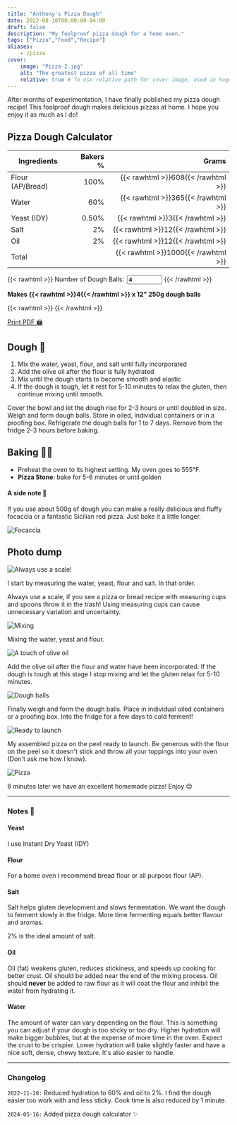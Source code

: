 ```yaml
---
title: "Anthony's Pizza Dough"
date: 2022-08-10T00:00:00-04:00
draft: false
description: "My foolproof pizza dough for a home oven."
tags: ["Pizza","Food","Recipe"]
aliases:
    - /pizza
cover:
    image: "Pizza-2.jpg"
    alt: "The greatest pizza of all time"
    relative: true # To use relative path for cover image, used in hugo Page-bundles
---
```


After months of experimentation, I have finally published my pizza dough recipe! This foolproof dough makes delicious pizzas at home. I hope you enjoy it as much as I do!

## Pizza Dough Calculator

| Ingredients   | Bakers % | Grams |
| ------------- | -------: | ----: |
| Flour (AP/Bread) | 100%  | {{< rawhtml >}}<span id="flour">608</span>{{< /rawhtml >}} |
| Water         | 60%      | {{< rawhtml >}}<span id="water">365</span>{{< /rawhtml >}} |
| Yeast (IDY)   | 0.50%    | {{< rawhtml >}}<span id="yeast">3</span>{{< /rawhtml >}} |
| Salt          | 2%       | {{< rawhtml >}}<span id="salt">12</span>{{< /rawhtml >}} |
| Oil           | 2%       | {{< rawhtml >}}<span id="oil">12</span>{{< /rawhtml >}} |
| Total         |          | {{< rawhtml >}}<span id="total">1000</span>{{< /rawhtml >}} |

{{< rawhtml >}}
    <label for="numBalls" style="padding-right: 0.2em;">Number of Dough Balls:</label>
    <input type="number" id="numBalls" value="4" min="1" oninput="calculateIngredients()" style="width:80px; font-weight: bold;">
{{< /rawhtml >}}

**Makes {{< rawhtml >}}<span id="doughBalls">4</span>{{< /rawhtml >}} x 12" 250g dough balls**

{{< rawhtml >}}
       <script>
        function calculateIngredients() {
            const numBalls = document.getElementById('numBalls').value;
            const doughWeight = 250; // Weight of each dough ball in grams
            const totalDoughWeight = numBalls * doughWeight;
            const flour = totalDoughWeight / (1 + 0.60 + 0.005 + 0.02 + 0.02);
            const water = flour * 0.60;
            const yeast = flour * 0.005;
            const salt = flour * 0.02;
            const oil = flour * 0.02;
            const totalWeight = flour + water + yeast + salt + oil;
            document.getElementById('flour').textContent = Math.round(flour);
            document.getElementById('water').textContent = Math.round(water);
            document.getElementById('yeast').textContent = Math.round(yeast);
            document.getElementById('salt').textContent = Math.round(salt);
            document.getElementById('oil').textContent = Math.round(oil);
            document.getElementById('total').textContent = Math.round(totalWeight);
            document.getElementById('doughBalls').textContent = numBalls;
        }
        // Initial calculation
        calculateIngredients();
    </script>
{{< /rawhtml >}}

[Print PDF 🖨️](pizza.pdf)

## Dough 🍕

1. Mix the water, yeast, flour, and salt until fully incorporated
2. Add the olive oil after the flour is fully hydrated
3. Mix until the dough starts to become smooth and elastic
4. If the dough is tough, let it rest for 5-10 minutes to relax the gluten, then continue mixing until smooth.

Cover the bowl and let the dough  rise for 2-3 hours or until doubled in size. Weigh and form dough balls. Store in oiled, individual containers or in a proofing box. Refrigerate the dough balls for 1 to 7 days. Remove from the fridge 2-3 hours before baking.

## Baking 👨‍🍳

* Preheat the oven to its highest setting. My oven goes to 555°F.
* **Pizza Stone**: bake for 5-6 minutes or until golden

#### A side note 📝

If you use about 500g of dough you can make a really delicious and fluffy focaccia or a fantastic Sicilian red pizza. Just bake it a little longer.

![Focaccia](focaccia-min.jpg)

## Photo dump

![Always use a scale!](Pizza-3.jpg)

I start by measuring the water, yeast, flour and salt. In that order.

Always use a scale, if you see a pizza or bread recipe with measuring cups and spoons throw it in the trash! Using measuring cups can cause unnecessary variation and uncertainty.
 
![Mixing](Pizza-4.jpg)

Mixing the water, yeast and flour.

![A touch of olive oil](Pizza-6.jpg)

Add the olive oil after the flour and water have been incorporated. If the dough is tough at this stage I stop mixing and let the gluten relax for 5-10 minutes.

![Dough balls](Pizza-7.jpg)

Finally weigh and form the dough balls. Place in individual oiled containers or a proofing box. Into the fridge for a few days to cold ferment!

![Ready to launch](Pizza-1.jpg)

My assembled pizza on the peel ready to launch. Be generous with the flour on the peel so it doesn't stick and throw all your toppings into your oven (Don't ask me how I know).

![Pizza](Pizza-2.jpg)

6 minutes later we have an excellent homemade pizza! Enjoy 😊

---

### Notes 📝

#### Yeast

I use Instant Dry Yeast (IDY)

#### Flour

For a home oven I recommend bread flour or all purpose flour (AP).   

#### Salt

Salt helps gluten development and slows fermentation. We want the dough to ferment slowly in the fridge. More time fermenting equals better flavour and aromas. 

2% is the ideal amount of salt.

#### Oil

Oil (fat) weakens gluten, reduces stickiness, and speeds up cooking for better crust. Oil should be added near the end of the mixing process. Oil should **never** be added to raw flour as it will coat the flour and inhibit the water from hydrating it. 

#### Water

The amount of water can vary depending on the flour. This is something you can adjust if your dough is too sticky or too dry. Higher hydration will make bigger bubbles, but at the expense of more time in the oven. Expect the crust to be crispier. Lower hydration will bake slightly faster and have a nice soft, dense, chewy texture. It's also easier to handle.

---

### Changelog

`2022-11-28:` Reduced hydration to 60% and oil to 2%. I find the dough easier too work with and less sticky. Cook time is also reduced by 1 minute.

`2024-05-16:` Added pizza dough calculator ✨
